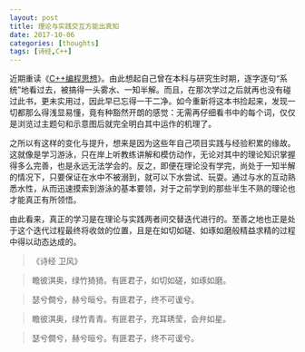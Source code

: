 ```yaml
---
layout: post
title: 理论与实践交互方能出真知
date: 2017-10-06
categories: [thoughts]
tags: [诗经,C++]
---
```


近期重读《[C++编程思想](https://book.douban.com/subject/1094797/)》。由此想起自己曾在本科与研究生时期，逐字逐句“系统”地看过去，被搞得一头雾水、一知半解。而且，在那次学过之后就再也没有碰过此书，更未实用过，因此早已忘得一干二净。如今重新将这本书捡起来，发现一切都那么得浅显易懂，竟有种豁然开朗的感觉：无需再仔细看书中的每个词，仅仅是浏览过主题句和示意图后就完全明白其中运作的机理了。

之所以有这样的变化与提升，想来是因为这些年自己项目实践与经验积累的缘故。这就像是学习游泳，只在岸上听教练讲解和模仿动作，无论对其中的理论知识掌握得多么完善，也是永远无法学会的。反之，即便在理论没有学完，尚处于一知半解的情况下，只要保证在水中不被溺到，就可以下水尝试、玩耍。通过与水的互动熟悉水性，从而迅速摸索到游泳的基本要领，对于之前学到的那些半生不熟的理论也才能真正有所领悟。

由此看来，真正的学习是在理论与实践两者间交替迭代进行的。至善之地也正是处于这个迭代过程最终将收敛的位置，且是在如切如磋、如琢如磨般精益求精的过程中得以动态达成的。

> 《诗经 卫风》

> 瞻彼淇奥，绿竹猗猗。有匪君子，如切如磋，如琢如磨。

> 瑟兮僴兮，赫兮晅兮。有匪君子，终不可谖兮。

> 瞻彼淇奥，绿竹青青。有匪君子，充耳琇莹，会弁如星。

> 瑟兮僴兮，赫兮晅兮。有匪君子，终不可谖兮。

